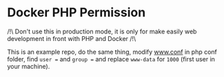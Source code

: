# Docker PHP Permission

/!\ Don't use this in production mode, it is only for make easily web development in front with PHP and Docker /!\

This is an example repo, do the same thing, modify www.conf in php conf folder, find `user =` and `group =` and replace `www-data` for `1000` (first user in your machine).
